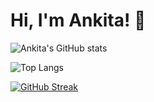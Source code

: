 # Hi, I'm Ankita! 👋

![Ankita's GitHub stats](https://github-readme-stats.vercel.app/api?username=ankitasure23&show_icons=true&theme=radical)

![Top Langs](https://github-readme-stats.vercel.app/api/top-langs/?username=ankitasure23&layout=compact&theme=radical)

[![GitHub Streak](https://streak-stats.demolab.com?user=ankitasure23&theme=radical)](https://git.io/streak-stats)
